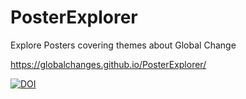 # PosterExplorer
Explore Posters covering themes about Global Change

https://globalchanges.github.io/PosterExplorer/


[![DOI](https://zenodo.org/badge/267008484.svg)](https://zenodo.org/badge/latestdoi/267008484)



